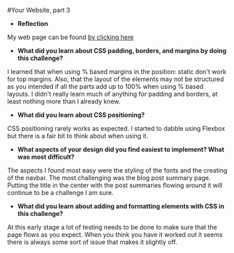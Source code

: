 #Your Website, part 3

* **Reflection**

My web page can be found [by clicking here](http://peterwiebe.github.io/)

* **What did you learn about CSS padding, borders, and margins by doing this challenge?**

I learned that when using % based margins in the position: static don't work for top margins. Also, that the layout of the elements may not be structured as you intended if all the parts add up to 100% when using % based layouts. I didn't really learn much of anything for padding and borders, at least nothing more than I already knew.

* **What did you learn about CSS positioning?**

CSS positioning rarely works as expected. I started to dabble using Flexbox but there is a fair bit to think about when using it.

* **What aspects of your design did you find easiest to implement? What was most difficult?**

The aspects I found most easy were the styling of the fonts and the creating of the navbar. The most challenging was the blog post summary page. Putting the title in the center with the post summaries flowing around it will continue to be a challenge I am sure.

* **What did you learn about adding and formatting elements with CSS in this challenge?**

At this early stage a lot of testing needs to be done to make sure that the page flows as you expect. When you think you have it worked out it seems there is always some sort of issue that makes it slightly off.
